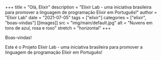 +++
title = "Olá, Elixir"
description = "Elixir Lab - uma iniciativa brasileira para promover a linguagem de programação Elixir em Português!"
author = "Elixir Lab"
date = "2021-07-05"
tags = ["elixir"]
categories = ["elixir", "boas-vindas"]
[[images]]
  src = "img/main/default.jpg"
  alt = "Nuvens em tons de azul, rosa e roxo"
  stretch = "horizontal"
+++

Boas-vindas!

Este é o Projeto Elixir Lab - uma iniciativa brasileira para promover a linguagem de programação Elixir em Português!
<!--more-->
